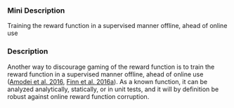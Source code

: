 ### Mini Description

Training the reward function in a supervised manner offline, ahead of online use

### Description

Another way to discourage gaming of the reward function is to train the reward function in a supervised manner offline, ahead of online use ([Amodei et al. 2016](http://arxiv.org/abs/1606.06565), [Finn et al. 2016a](http://jmlr.org/proceedings/papers/v48/finn16.pdf)). As a known function, it can be analyzed analytically, statically, or in unit tests, and it will by definition be robust against online reward function corruption.
